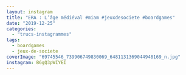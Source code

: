 ```yaml
---
layout: instagram
title: "ERA : L’âge médiéval #miam #jeuxdesociete #boardgames"
date: "2019-12-25"
categories: 
  - "trucs-instagrammes"
tags: 
  - boardgames
  - jeux-de-societe
coverImage: "69745546_739906749830069_6481131369044948169_n.jpg"
instagram: B6gQ3pWIYEI
---
```

